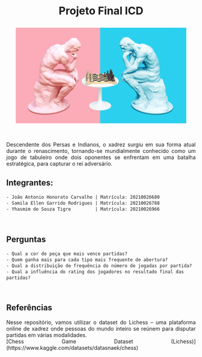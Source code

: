 <h1 align="center">
    <br>
    <p align="center">Projeto Final ICD<p>
</h1>

<p align="center">
<p align="center"><img src="./assets/chess.png" width="90%" height="90%"/></p>
<br>

<p align="justify"> Descendente dos Persas e Indianos, o xadrez surgiu em sua forma atual durante o renascimento, tornando-se mundialmente conhecido como um jogo de tabuleiro onde dois oponentes se enfrentam em uma batalha estratégica, para capturar o rei adversário.



## Integrantes:

    - João Antonio Honorato Carvalho | Matrícula: 20210026680
    - Samila Ellen Garrido Rodrigues | Matrícula: 20210026788
    - Yhasmim de Souza Tigre         | Matrícula: 20210026966
<br>

## Perguntas

    - Qual a cor de peça que mais vence partidas?
    - Quem ganha mais para cada tipo mais frequente de abertura?
    - Qual a distribuição de frequência do número de jogadas por partida?
    - Qual a influência do rating dos jogadores no resultado final das partidas?
    
<br>

## Referências

<p align="justify"> Nesse repositório, vamos utilizar o dataset do Lichess – uma plataforma online de xadrez onde pessoas do mundo inteiro se reúnem para disputar partidas em várias modalidades.
<br>
[Chess Game Dataset (Lichess)](https://www.kaggle.com/datasets/datasnaek/chess)